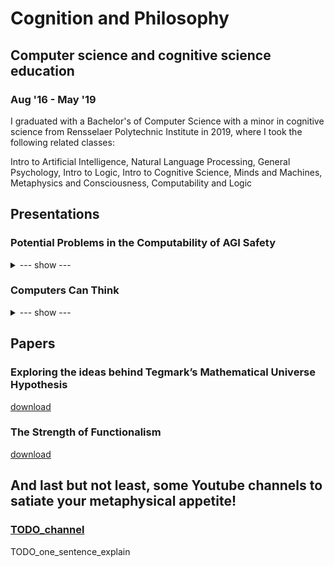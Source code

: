# Cognition and Philosophy

## Computer science and cognitive science education
### Aug '16 - May '19

I graduated with a Bachelor's of Computer Science with a minor in cognitive science from Rensselaer Polytechnic Institute in 2019, where I took the following related classes:

Intro to Artificial Intelligence, Natural Language Processing, General Psychology, Intro to Logic, Intro to Cognitive Science, Minds and Machines, Metaphysics and Consciousness, Computability and Logic



## Presentations
### Potential Problems in the Computability of AGI Safety
<details><summary>--- show ---</summary>
  <iframe src="https://docs.google.com/presentation/d/e/2PACX-1vQgfdEUPjBkTBnuP0ZmNgE_E6zUericpJhRVXG5ikXXaasVcokh6HO2jUaJHpPsSYFlNcKDKuUOQit3/embed" frameborder="0" width="800" height="488" allowfullscreen="true" mozallowfullscreen="true" webkitallowfullscreen="true"></iframe>
</details>

### Computers Can Think
<details><summary>--- show ---</summary>
  <iframe src="https://docs.google.com/presentation/d/e/2PACX-1vQtj5cpp2wLLy3-CoSk9oeTrABV57CfFpdi9GSw4GxYWaDvW2tI_1cpYdP3rQ4WJZBwIl-5JnUT9cSI/embed" frameborder="0" width="800" height="488" allowfullscreen="true" mozallowfullscreen="true" webkitallowfullscreen="true"></iframe>
</details>

## Papers

### Exploring the ideas behind Tegmark’s Mathematical Universe Hypothesis
<a href="https://docs.google.com/document/u/1/export?format=pdf&id=1gfJ47zM4Zu7bnum7FMmkjHPuwDyeKyaBS2AwtYIaGg4">download</a>

### The Strength of Functionalism
<a href="https://docs.google.com/document/u/1/export?format=pdf&id=15LXszngQzLzm9hcvEgYiU5v5TPpYm0vqMhVSsPGzZJM">download</a>


## And last but not least, some Youtube channels to satiate your metaphysical appetite!

### [TODO_channel](TODO_link)
TODO_one_sentence_explain

